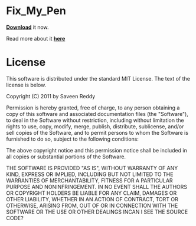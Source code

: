 # Fix_My_Pen

**[Download](https://github.com/saveenr/Fix_My_Pen/releases)** it now.

Read more about it **[here](http://viziblr.com/news/2011/8/13/fix-my-pen-makes-your-wacom-tablet-just-work-on-windows-7.html)**

# License

This software is distributed under the standard MIT License. The text of the license is below.

Copyright (C) 2011 by Saveen Reddy

Permission is hereby granted, free of charge, to any person obtaining a copy
of this software and associated documentation files (the "Software"), to deal
in the Software without restriction, including without limitation the rights
to use, copy, modify, merge, publish, distribute, sublicense, and/or sell
copies of the Software, and to permit persons to whom the Software is
furnished to do so, subject to the following conditions:

The above copyright notice and this permission notice shall be included in
all copies or substantial portions of the Software.

THE SOFTWARE IS PROVIDED "AS IS", WITHOUT WARRANTY OF ANY KIND, EXPRESS OR
IMPLIED, INCLUDING BUT NOT LIMITED TO THE WARRANTIES OF MERCHANTABILITY,
FITNESS FOR A PARTICULAR PURPOSE AND NONINFRINGEMENT. IN NO EVENT SHALL THE
AUTHORS OR COPYRIGHT HOLDERS BE LIABLE FOR ANY CLAIM, DAMAGES OR OTHER
LIABILITY, WHETHER IN AN ACTION OF CONTRACT, TORT OR OTHERWISE, ARISING FROM,
OUT OF OR IN CONNECTION WITH THE SOFTWARE OR THE USE OR OTHER DEALINGS INCAN I SEE THE SOURCE CODE?
